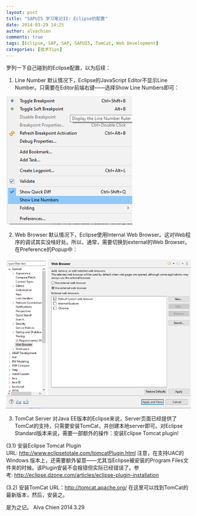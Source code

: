 ```yaml
---
layout: post
title: "SAPUI5 学习笔记II: Eclipse的配置"
date: 2014-03-29 14:25
author: alvachien
comments: true
tags: [Eclipse, SAP, SAP, SAPUI5, TomCat, Web Development]
categories: [技术Tips]
---
```

罗列一下自己碰到的Eclipse配置，以为后续：

1. Line Number
默认情况下，Eclipse的JavaScript Editor不显示Line Number。只需要在Editor前端右键——选择Show Line Numbers即可：

![右键菜单](/assets/uploads/2014/03/Eclipse_ContextMenu.png)


2. Web Browser
默认情况下，Eclipse使用Internal Web Browser。这对Web程序的调试其实没啥好处。所以，通常，需要切换到external的Web Browser。在Preference的Popup中：

![External Web Browser](/assets/uploads/2014/03/ExternalWebBrowser.png)

3. TomCat Server
对Java EE版本的Eclipse来说，Server页面已经提供了TomCat的支持，只需要安装TomCat，并创建本地server即可。对Eclipse Standard版本来说，需要一部额外的操作：安装Eclipse Tomcat plugin!

(3.1) 安装Eclipse Tomcat Plugin
URL: http://www.eclipsetotale.com/tomcatPlugin.html
注意，在支持UAC的Windows 版本上，还需要额外留意——尤其当Eclipse被安装的Program Files文件夹的时候。该Plugin安装不会报错但实际已经错误了。参考: http://eclipse.dzone.com/articles/eclipse-plugin-installation

(3.2) 安装TomCat
URL：http://tomcat.apache.org/
在这里可以找到TomCat的最新版本，然后，安装之。

是为之记。
Alva Chien
2014.3.29
